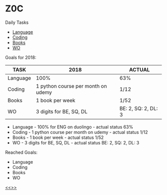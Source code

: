 
Z0C
======

Daily Tasks

* [Language](https://github.com/ttltrk/ELSE/blob/master/LAN/ENG/LAN.MD)
* [Coding](https://github.com/ttltrk/PRG/blob/master/CODING.MD)
* [Books](https://github.com/ttltrk/BKS/blob/master/README.MD) 
* [WO](https://github.com/ttltrk/ELSE/blob/master/PWR/PWR.MD) 

Goals for 2018:

|TASK|2018|ACTUAL|
|---|----|----|
|Language|100%|63%|
|Coding|1 python course per month on udemy|1/12|
|Books|1 book per week|1/52|
|WO|3 digits for BE, SQ, DL|BE: 2, SQ: 2, DL: 3|


* Language - 100% for ENG on duolingo - actual status 63%
* Coding - 1 python course per month on udemy - actual status 1/12
* Books - 1 book per week - actual status 1/52
* WO - 3 digits for BE, SQ, DL - actual status BE: 2, SQ: 2, DL: 3

Reached Goals:

* Language
* Coding
* Books
* WO

[<<>>](http://ttltrk.net/)
